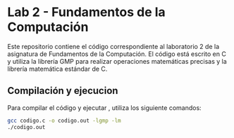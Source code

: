 # Lab 2 - Fundamentos de la Computación

Este repositorio contiene el código correspondiente al laboratorio 2 de la asignatura de Fundamentos de la Computación. El código está escrito en C y utiliza la librería GMP para realizar operaciones matemáticas precisas y la librería matemática estándar de C.

## Compilación y ejecucion

Para compilar el código y ejecutar , utiliza los siguiente comandos:

```bash
gcc codigo.c -o codigo.out -lgmp -lm
./codigo.out
